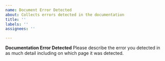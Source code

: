 ```yaml
---
name: Document Error Detected
about: Collects errors detected in the documentation
title: ''
labels: ''
assignees: ''

---
```


**Documentation Error Detected**
Please describe the error you detected in as much detail including on which page it was detected.
